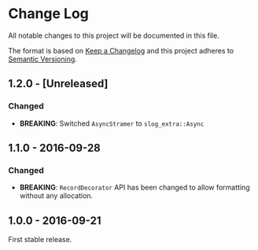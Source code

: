 # Change Log
All notable changes to this project will be documented in this file.

The format is based on [Keep a Changelog](http://keepachangelog.com/)
and this project adheres to [Semantic Versioning](http://semver.org/).

## 1.2.0 - [Unreleased]
### Changed

* **BREAKING**: Switched `AsyncStramer` to `slog_extra::Async`

## 1.1.0 - 2016-09-28
### Changed

* **BREAKING**: `RecordDecorator` API has been changed to allow formatting
  without any allocation.

## 1.0.0 - 2016-09-21

First stable release.

